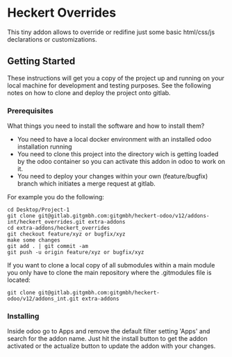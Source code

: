 # Heckert Overrides

This tiny addon allows to override or redifine just some basic html/css/js declarations or customizations.

## Getting Started

These instructions will get you a copy of the project up and running on your local machine for development and testing purposes. 
See the following notes on how to clone and deploy the project onto gitlab.

### Prerequisites

What things you need to install the software and how to install them?

- You need to have a local docker environment with an installed odoo installation running
- You need to clone this project into the directory wich is getting loaded by the odoo container so you can activate this addon in odoo to work on it.
- You need to deploy your changes within your own (feature/bugfix) branch which initiates a merge request at gitlab.

For example you do the following:

```
cd Desktop/Project-1
git clone git@gitlab.gitgmbh.com:gitgmbh/heckert-odoo/v12/addons-int/heckert_overrides.git extra-addons
cd extra-addons/heckert_overrides
git checkout feature/xyz or bugfix/xyz
make some changes
git add . | git commit -am
git push -u origin feature/xyz or bugfix/xyz
```

If you want to clone a local copy of all submodules within a main module you only have to clone the main repository where the .gitmodules file is located:

```
git clone git@gitlab.gitgmbh.com:gitgmbh/heckert-odoo/v12/addons_int.git extra-addons
```


### Installing

Inside odoo go to Apps and remove the default filter setting 'Apps' and search for the addon name.
Just hit the install button to get the addon activated or the actualize button to update the addon with your changes.

